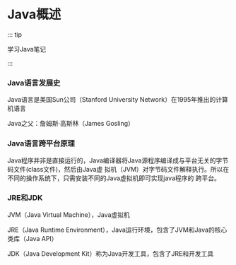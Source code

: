 # Java概述

::: tip

学习Java笔记

:::

### Java语言发展史

Java语言是美国Sun公司（Stanford University Network）在1995年推出的计算机语言

Java之父：詹姆斯·高斯林（James Gosling）





### Java语言跨平台原理

Java程序并非是直接运行的，Java编译器将Java源程序编译成与平台无关的字节码文件(class文件)，然后由Java虚 拟机（JVM）对字节码文件解释执行。所以在不同的操作系统下，只需安装不同的Java虚拟机即可实现java程序的 跨平台。



### JRE和JDK



JVM（Java Virtual Machine），Java虚拟机

JRE（Java Runtime Environment），Java运行环境，包含了JVM和Java的核心类库（Java API）

JDK（Java Development Kit）称为Java开发工具，包含了JRE和开发工具